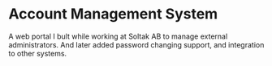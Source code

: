 # Account Management System
A web portal I bult while working at Soltak AB to manage external administrators.
And later added password changing support, and integration to other systems.

